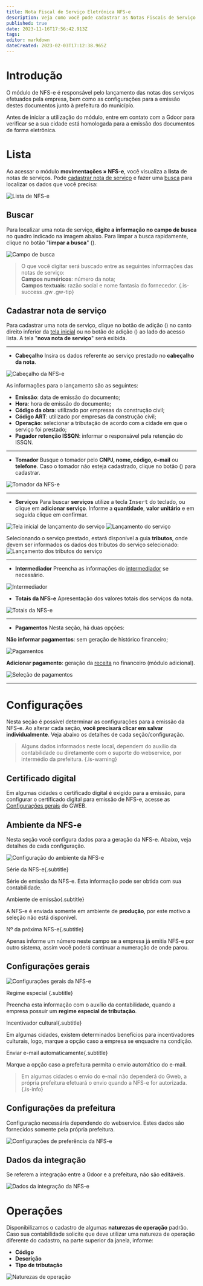 ```yaml
---
title: Nota Fiscal de Serviço Eletrônica NFS-e
description: Veja como você pode cadastrar as Notas Fiscais de Serviço eletrônicas
published: true
date: 2023-11-16T17:56:42.913Z
tags: 
editor: markdown
dateCreated: 2023-02-03T17:12:38.965Z
---
```


# Introdução

O módulo de NFS-e é responsável pelo lançamento das notas dos serviços efetuados pela empresa, bem como as configurações para a emissão destes documentos junto à prefeitura do município. 

Antes de iniciar a utilização do módulo, entre em contato com a Gdoor para verificar se a sua cidade está homologada para a emissão dos documentos de forma eletrônica.

# Lista

Ao acessar o módulo **movimentações » NFS-e**, você visualiza a **lista** de notas de serviços. Pode [cadastrar nota de serviço](https://help.gdoorweb.com.br/pt-br/movimentos/nfs-e#cadastrar-nota-de-serviço) e fazer uma [busca](https://help.gdoorweb.com.br/pt-br/movimentos/nfs-e#buscar) para localizar os dados que você precisa: 

![Lista de NFS-e](/movimentos/nfse/lista.png)

## Buscar

Para localizar uma nota de serviço, **digite a informação no campo de busca** no quadro indicado na imagem abaixo. Para limpar a busca rapidamente, clique no botão "**limpar a busca**" (<em class="mdi mdi-close"></em>).

 
![Campo de busca](/movimentos/nfse/busca.png)
 
> O que você digitar será buscado entre as seguintes informações das notas de serviço:  
> **Campos numéricos**: número da nota;  
> **Campos textuais**: razão social e nome fantasia do fornecedor.
{.is-success .gw .gw-tip}


## Cadastrar nota de serviço

Para cadastrar uma nota de serviço, clique no botão de adição (<em class="mdi mdi-plus"></em>) no canto direito inferior da [tela inicial](https://help.gdoorweb.com.br/pt-br/movimentos/nfs-e#lista) ou no botão de adição (<em class="mdi mdi-plus"></em>) ao lado do acesso lista.
A tela "**nova nota de serviço**" será exibida.

---
- **Cabeçalho**
Insira os dados referente ao serviço prestado no **cabeçalho da nota**.

![Cabeçalho da NFS-e](/movimentos/nfse/cabecalho.png)

As informações para o lançamento são as seguintes:

-   **Emissão**: data de emissão do documento;
-   **Hora**: hora de emissão do documento;
-   **Código da obra**: utilizado por empresas da construção civil;
-   **Código ART**: utilizado por empresas da construção civil;
-   **Operação**: selecionar a tributação de acordo com a cidade em que o serviço foi prestado;
-   **Pagador retenção ISSQN**: informar o responsável pela retenção do ISSQN.

---
- **Tomador**
Busque o tomador pelo **CNPJ, nome, código, e-mail** ou **telefone**. Caso o tomador não esteja cadastrado, clique no botão (<em class="mdi mdi-plus"></em>) para cadastrar.

![Tomador da NFS-e](/movimentos/nfse/tomador.png)

---
- **Serviços**
Para buscar **serviços** utilize a tecla <kbd>Insert</kbd> do teclado, ou clique em **adicionar serviço**. Informe a **quantidade**, **valor unitário** e em seguida clique em <span class="mat-button mdi "> confirmar</span>.

![Tela inicial de lançamento do serviço](/movimentos/nfse/servicos.png)
![Lançamento do serviço](/movimentos/nfse/lanc_serv.png)

Selecionando o serviço prestado, estará disponível a guia **tributos**, onde devem ser informados os dados dos tributos do serviço selecionado:
![Lançamento dos tributos do serviço](/movimentos/nfse/lanc_trib_serv.png)

---

- **Intermediador**
Preencha as informações do [intermediador](https://help.gdoorweb.com.br/pt-br/cadastros/pessoas#intermediador) se necessário.

![Intermediador](/movimentos/nfse/intermediador.png)

- **Totais da NFS-e**
Apresentação dos valores totais dos serviços da nota.

![Totais da NFS-e](/movimentos/nfse/totais_nfse.png)

---
- **Pagamentos**
Nesta seção, há duas opções:

**<em class="mdi mdi-checkbox-blank-outline"></em> Não informar pagamentos**: sem geração de histórico financeiro;

![Pagamentos](/movimentos/nfse/pagamentos.png)

**Adicionar pagamento**: geração da [receita](/financeiro/receitas) no financeiro (módulo adicional).

![Seleção de pagamentos](/movimentos/nfse/pagamento2.png)

---

# Configurações

Nesta seção é possível determinar as configurações para a emissão da NFS-e. Ao alterar cada seção, **você precisará clicar em <span class="mat-button mdi "> salvar</span> individualmente**. Veja abaixo os detalhes de cada seção/configuração.

> Alguns dados informados neste local, dependem do auxílio da contabilidade ou diretamente com o suporte do webservice, por intermédio da prefeitura.
{.is-warning}

## Certificado digital

Em algumas cidades o certificado digital é exigido para a emissão, para configurar o certificado digital para emissão de NFS-e, acesse as [Configurações gerais](/configuracoes/geral) do GWEB.


## Ambiente da NFS-e

Nesta seção você configura dados para a geração da NFS-e. Abaixo, veja detalhes de cada configuração.

![Configuração do ambiente da NFS-e](/movimentos/nfse/amb_conf_nfs-e.png)


Série da NFS-e{.subtitle}

Série de emissão da NFS-e. Esta informação pode ser obtida com sua contabilidade.

Ambiente de emissão{.subtitle}

A NFS-e é enviada somente em ambiente de **produção**, por este motivo a seleção não está disponível.

Nº da próxima NFS-e{.subtitle}

Apenas informe um número neste campo se a empresa já emitia NFS-e por outro sistema, assim você poderá continuar a numeração de onde parou.

## Configurações gerais

![Configurações gerais da NFS-e](/movimentos/nfse/conf_ger_nfs-e.png)

Regime especial {.subtitle}

Preencha esta informação com o auxílio da contabilidade, quando a empresa possuir um **regime especial de tributação**.

Incentivador cultural{.subtitle}

Em algumas cidades, existem determinados benefícios para incentivadores culturais, logo, marque a opção caso a empresa se enquadre na condição.

Enviar e-mail automaticamente{.subtitle}

Marque a opção caso a prefeitura permita o envio automático do e-mail.

> Em algumas cidades o envio do e-mail não dependerá do Gweb, a própria prefeitura efetuará o envio quando a NFS-e for autorizada.
{.is-info}

## Configurações da prefeitura

Configuração necessária dependendo do webservice. Estes dados são fornecidos somente pela própria prefeitura.

![Configurações de preferência da NFS-e](/movimentos/nfse/conf_pref_nfse.png)

## Dados da integração

Se referem a integração entre a Gdoor e a prefeitura, não são editáveis.

![Dados da integração da NFS-e](/movimentos/nfse/integracao_conf_nfs-e.png)

# Operações

Disponibilizamos o cadastro de algumas **naturezas de operação** padrão. Caso sua contabilidade solicite que deve utilizar uma natureza de operação diferente do cadastro, na parte superior da janela, informe:
- **Código**
- **Descrição**
- **Tipo de tributação**

![Naturezas de operação](/movimentos/nfse/operacoes_serv.png)
